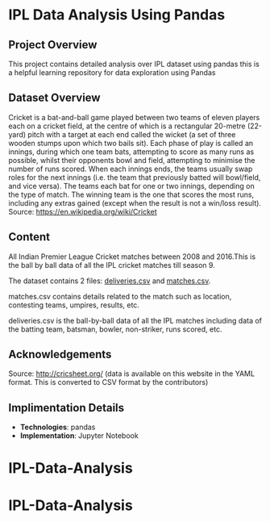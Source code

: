 # IPL Data Analysis Using Pandas

## Project Overview
This project contains detailed analysis over IPL dataset using pandas this is a helpful learning repository for data exploration using Pandas  

## Dataset Overview
Cricket is a bat-and-ball game played between two teams of eleven players each on a cricket field, at the centre of which is a rectangular 20-metre (22-yard) pitch with a target at each end called the wicket (a set of three wooden stumps upon which two bails sit). Each phase of play is called an innings, during which one team bats, attempting to score as many runs as possible, whilst their opponents bowl and field, attempting to minimise the number of runs scored. When each innings ends, the teams usually swap roles for the next innings (i.e. the team that previously batted will bowl/field, and vice versa). The teams each bat for one or two innings, depending on the type of match. The winning team is the one that scores the most runs, including any extras gained (except when the result is not a win/loss result). Source: https://en.wikipedia.org/wiki/Cricket

## Content
All Indian Premier League Cricket matches between 2008 and 2016.This is the ball by ball data of all the IPL cricket matches till season 9.

The dataset contains 2 files: [deliveries.csv](https://github.com/abhinnpandey/IPL-Data-Analysis-using-Pandas/blob/master/Data%20Analysis%20using%20Pandas%20(Working%20with%20IPL%20dataset)/deliveries.csv) and [matches.csv](https://github.com/abhinnpandey/IPL-Data-Analysis-using-Pandas/blob/master/Data%20Analysis%20using%20Pandas%20(Working%20with%20IPL%20dataset)/matches.csv).

matches.csv contains details related to the match such as location, contesting teams, umpires, results, etc.

deliveries.csv is the ball-by-ball data of all the IPL matches including data of the batting team, batsman, bowler, non-striker, runs scored, etc.

## Acknowledgements
Source: http://cricsheet.org/ (data is available on this website in the YAML format. This is converted to CSV format by the contributors)



## Implimentation Details
- **Technologies**: pandas
- **Implementation**: Jupyter Notebook

# IPL-Data-Analysis
# IPL-Data-Analysis

